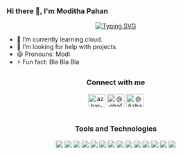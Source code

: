 ### Hi there 👋, I'm Moditha Pahan

<div align="center">
  <a href="/">
    <img src="https://readme-typing-svg.demolab.com?font=Fira+Code&size=34&duration=4000&pause=1000&center=true&random=false&width=435&lines=Tech%20Lover;Problem%20Solver;Hard Worker" alt="Typing SVG">
  </a>
</div>

<!-- **modithapahan/modithapahan** is a ✨ _special_ ✨ repository because its `README.md` (this file) appears on your GitHub profile.
<!-- - 🔭 I’m currently working on E-Commerce Application. -->
<!-- 👯 I’m looking to collaborate on java projects. -->
<!-- - 💬 Ask me about Java. -->

<!-- Here are some ideas to get you started: -->
- 🌱 I’m currently learning cloud.
- 🤔 I’m looking for help with projects.
- 😄 Pronouns: Modi
- ⚡ Fun fact: Bla Bla Bla

<h3 align="center">Connect with me</h3>
<p align="center">
<!-- <a href="https://twitter.com/_azhar_ghafoor" target="blank"><img align="center" src="https://raw.githubusercontent.com/rahuldkjain/github-profile-readme-generator/master/src/images/icons/Social/twitter.svg" alt="_azhar_ghafoor" height="30" width="40" /></a> -->
<a href="https://www.linkedin.com/in/modithapahan" target="blank"><img align="center" src="https://raw.githubusercontent.com/rahuldkjain/github-profile-readme-generator/master/src/images/icons/Social/linked-in-alt.svg" alt="azhar-ghafoor" height="30" width="40" /></a>
<a href="https://medium.com/@modithapahan" target="blank"><img align="center" src="https://raw.githubusercontent.com/rahuldkjain/github-profile-readme-generator/master/src/images/icons/Social/medium.svg" alt="@ghafoorazhar" height="30" width="40" /></a>
<a href="https://github.com/modithapahan" target="blank"><img align="center" src="https://raw.githubusercontent.com/rahuldkjain/github-profile-readme-generator/master/src/images/icons/Social/github.svg" alt="@AzharGhafoor" height="30" width="40" /></a>
<!-- <a href="https://scholar.google.com/citations?user=UYIGXywAAAAJ" target="blank"><img align="center" src="https://upload.wikimedia.org/wikipedia/commons/c/c7/Google_Scholar_logo.svg" alt="@AzharGhafoor" height="30" width="40" /></a> 
<a href="https://www.researchgate.net/profile/Azhar-Ghafoor-3" target="blank"><img align="center" src="https://upload.wikimedia.org/wikipedia/commons/5/5e/ResearchGate_icon_SVG.svg" alt="@Azhar-Ghafoor-3" height="30" width="40" /></a> 
<a href="https://www.fiverr.com/azharghafoor39" target="blank"><img align="center" src="https://cdn3.iconfinder.com/data/icons/logos-and-brands-adobe/512/129_Fiverr-512.png" alt="@Aazharghafoor39" height="30" width="40" /></a> 
<a href="https://azharghafoor.netlify.app/" target="blank"><img align="center" src="https://upload.wikimedia.org/wikipedia/commons/c/c4/Globe_icon.svg" alt="@azharghafoor" height="40" width="40" /></a>  -->

<br />
<br />

<h3 align="center">Tools and Technologies</h3>

  <p align="center">
    <a href="https://skillicons.dev"><img align="center" src="https://skillicons.dev/icons?i=javascript" /></a>
    <a href="https://skillicons.dev"><img align="center" src="https://skillicons.dev/icons?i=html" /></a>
    <a href="https://skillicons.dev"><img align="center" src="https://skillicons.dev/icons?i=css" /></a>
    <a href="https://skillicons.dev"><img align="center" src="https://skillicons.dev/icons?i=java" /></a>
    <a href="https://skillicons.dev"><img align="center" src="https://skillicons.dev/icons?i=python" /></a>
    <a href="https://skillicons.dev"><img align="center" src="https://skillicons.dev/icons?i=nodejs" /></a>
    <a href="https://skillicons.dev"><img align="center" src="https://skillicons.dev/icons?i=express" /></a>
    <a href="https://skillicons.dev"><img align="center" src="https://skillicons.dev/icons?i=docker" /></a>
    <a href="https://skillicons.dev"><img align="center" src="https://skillicons.dev/icons?i=firebase" /></a>
    <a href="https://skillicons.dev"><img align="center" src="https://skillicons.dev/icons?i=mongodb" /></a>
    <a href="https://skillicons.dev"><img align="center" src="https://skillicons.dev/icons?i=linux" /></a>
    <a href="https://skillicons.dev"><img align="center" src="https://skillicons.dev/icons?i=redhat" /></a>
    <a href="https://skillicons.dev"><img align="center" src="https://skillicons.dev/icons?i=gcp" /></a>
    <a href="https://skillicons.dev"><img align="center" src="https://skillicons.dev/icons?i=aws" /></a>
<!--     <a href="https://skillicons.dev">
      <img align="center" src="https://skillicons.dev/icons?i=javascript,html,css,java,spring,nodejs,express,docker,react,mysql,tailwind,firebase,mongodb,linux,gcp,aws" />
    </a> -->
  </p>
